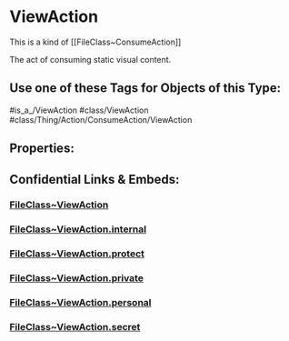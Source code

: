 ﻿---
limit: 9
mapWithTag: true
excludes: 
icon: link-2
version: "2.0"
tagNames:
  - class/ViewAction
  - class/Thing/Action/ConsumeAction/ViewAction
  - is_a_/ViewAction
  - schema-org/ViewAction
tags:
  - class/FileClass
  - class/ViewAction
  - is_a_/ViewAction
  - class/Thing/Action/ConsumeAction/ViewAction
extends: FileClass~Thing/FileClass~Action/FileClass~ConsumeAction
fields: []
---

# ViewAction
This is a kind of [[FileClass~ConsumeAction]]

The act of consuming static visual content.


## Use one of these Tags for Objects of this Type:

#is_a_/ViewAction
#class/ViewAction
#class/Thing/Action/ConsumeAction/ViewAction

## Properties:



## Confidential Links & Embeds: 

### [FileClass~ViewAction](/_public/fileClass/FileClass~Thing/FileClass~Action/FileClass~ConsumeAction/FileClass~ViewAction.md) 

### [FileClass~ViewAction.internal](/_internal/fileClass/FileClass~Thing/FileClass~Action/FileClass~ConsumeAction/FileClass~ViewAction.internal.md) 

### [FileClass~ViewAction.protect](/_protect/fileClass/FileClass~Thing/FileClass~Action/FileClass~ConsumeAction/FileClass~ViewAction.protect.md) 

### [FileClass~ViewAction.private](/_private/fileClass/FileClass~Thing/FileClass~Action/FileClass~ConsumeAction/FileClass~ViewAction.private.md) 

### [FileClass~ViewAction.personal](/_personal/fileClass/FileClass~Thing/FileClass~Action/FileClass~ConsumeAction/FileClass~ViewAction.personal.md) 

### [FileClass~ViewAction.secret](/_secret/fileClass/FileClass~Thing/FileClass~Action/FileClass~ConsumeAction/FileClass~ViewAction.secret.md) 
